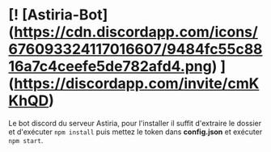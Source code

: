 [! [Astiria-Bot] (https://cdn.discordapp.com/icons/676093324117016607/9484fc55c8816a7c4ceefe5de782afd4.png) ] (https://discordapp.com/invite/cmKKhQD)
========================================================================
Le bot discord du serveur Astiria, pour l'installer il suffit d'extraire le dossier et d'exécuter `npm install` puis mettez le token dans **config.json** et exécuter `npm start`. 
